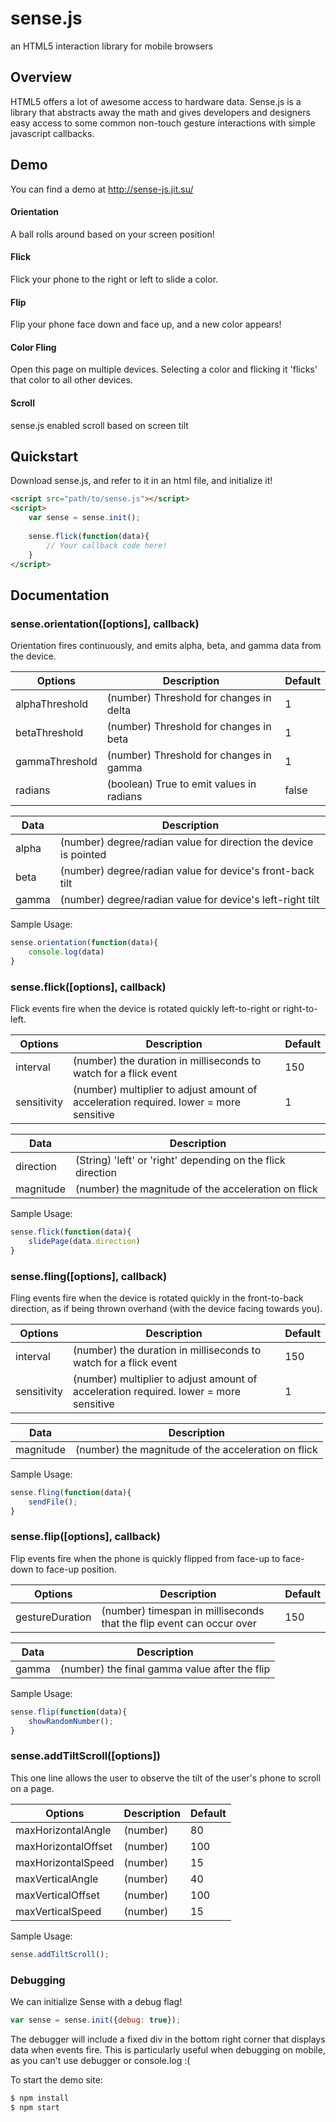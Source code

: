 # sense.js

an HTML5 interaction library for mobile browsers

Overview
--------

HTML5 offers a lot of awesome access to hardware data. Sense.js is a library that
abstracts away the math and gives developers and designers easy access to some
common non-touch gesture interactions with simple javascript callbacks.

Demo
------
You can find a demo at http://sense-js.jit.su/

#### Orientation
A ball rolls around based on your screen position!

#### Flick
Flick your phone to the right or left to slide a color.

#### Flip
Flip your phone face down and face up, and a new color appears!

#### Color Fling
Open this page on multiple devices. Selecting a color and flicking it
'flicks' that color to all other devices.

#### Scroll
sense.js enabled scroll based on screen tilt


Quickstart
----------

Download sense.js, and refer to it in an html file, and initialize it!

```html
<script src="path/to/sense.js"></script>
<script>
    var sense = sense.init();
    
    sense.flick(function(data){
        // Your callback code here!
    }
</script>
```

Documentation
-------------

### sense.orientation([options], callback)

Orientation fires continuously, and emits alpha, beta, and gamma data from the device.

Options       | Description                              | Default
------------- | -----------------------------------------|-----------
alphaThreshold| (number) Threshold for changes in delta  | 1
betaThreshold | (number) Threshold for changes in beta   | 1 
gammaThreshold| (number) Threshold for changes in gamma  | 1
radians       | (boolean) True to emit values in radians | false


Data          | Description                               
------------- | -----------------------------------------
alpha         | (number) degree/radian value for direction the device is pointed 
beta          | (number) degree/radian value for device's front-back tilt
gamma         | (number) degree/radian value for device's left-right tilt  

Sample Usage:
```javascript
sense.orientation(function(data){
    console.log(data)
}
```

### sense.flick([options], callback)

Flick events fire when the device is rotated quickly left-to-right or right-to-left.

Options       | Description                                                                             | Default
------------- | ----------------------------------------------------------------------------------------|-----------
interval      | (number) the duration in milliseconds to watch for a flick event                        | 150
sensitivity   | (number) multiplier to adjust amount of acceleration required. lower = more sensitive   | 1 

Data          | Description                               
------------- | -----------------------------------------
direction     | (String) 'left' or 'right' depending on the flick direction
magnitude     | (number) the magnitude of the acceleration on flick


Sample Usage:
```javascript
sense.flick(function(data){
    slidePage(data.direction)
}
```

### sense.fling([options], callback)

Fling events fire when the device is rotated quickly in the front-to-back direction, as if
being thrown overhand (with the device facing towards you).

Options       | Description                                                                             | Default
------------- | ----------------------------------------------------------------------------------------|-----------
interval      | (number) the duration in milliseconds to watch for a flick event                        | 150
sensitivity   | (number) multiplier to adjust amount of acceleration required. lower = more sensitive   | 1 

Data          | Description                               
------------- | -----------------------------------------
magnitude     | (number) the magnitude of the acceleration on flick


Sample Usage:
```javascript
sense.fling(function(data){
    sendFile();
}
```

### sense.flip([options], callback)

Flip events fire when the phone is quickly flipped from face-up to face-down to face-up position.

Options         | Description                                                            | Default
-------------   | -----------------------------------------------------------------------|-----------
gestureDuration | (number) timespan in milliseconds that the flip event can occur over   | 150

Data          | Description                               
------------- | -----------------------------------------
gamma         | (number) the final gamma value after the flip


Sample Usage:
```javascript
sense.flip(function(data){
    showRandomNumber();
}
```

### sense.addTiltScroll([options])

This one line allows the user to observe the tilt of the user's phone to scroll on a page.

Options             | Description | Default
--------------------| ------------|------------
maxHorizontalAngle  | (number)    | 80
maxHorizontalOffset | (number)    | 100
maxHorizontalSpeed  | (number)    | 15 
maxVerticalAngle    | (number)    | 40
maxVerticalOffset   | (number)    | 100
maxVerticalSpeed    | (number)    | 15 

Sample Usage:
```javascript
sense.addTiltScroll();
```

### Debugging

We can initialize Sense with a debug flag!

```javascript
var sense = sense.init({debug: true});
```

The debugger will include a fixed div in the bottom right corner that displays
data when events fire. This is particularly useful when debugging on mobile, as you can't
use debugger or console.log :(


To start the demo site:

```sh
$ npm install
$ npm start
```


